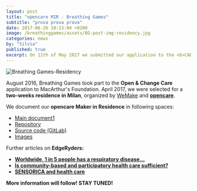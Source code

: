 ```yaml
---
layout: post
title: "opencare MIR - Breathing Games"
subtitle: "prova prova prova"
date: 2017-06-26 10:13:04 +0200
image: /breathinggames/assets/BG-post-img-residency.jpg
categories: news
by: "Silvia"
published: true
excerpt: On 11th of May 2017 we submitted our application to the <b>CALL FOR MAKERS - opencare Maker In Residence.</b>
---
```


<img src="https://opencarecc.github.io/breathinggames/assets/BG-post-img-residency.jpg" alt="Breathing Games-Residency">

August 2016, Breathing Games took part to the <b>Open & Change Care</b> application to MacArthur's Foundation. April 2017, we were selected for a <b>two-weeks residence in Milan</b>, organized by [WeMake](http://wemake.cc/) and <b>[opencare](http://opencare.cc/)</b>.

We document our <b>opencare Maker in Residence</b> in following spaces:

* [Main document1](https://docs.google.com/document/d/13i5PrVBFJANZo32CCpc0PMJ8TM-b3swDS_D2jL_dB7w/edit#)
* [Repository](https://docs.google.com/presentation/d/1AyjuRKuKyXuxuIZXRs9Moc1hQEKJLkoqHu3jKffRUII/pub?start=false&loop=false&delayms=10000&slide=id.g1da9938a96_2_45)
* [Source code (GitLab)](https://gitlab.com/breathinggames/)
* [Images](http://breathinggames.net/?q=en/wemake)

Further articles on <b>EdgeRyders<b>:

* [Worldwide, 1 in 5 people has a respiratory disease...](https://edgeryders.eu/t/worldwide-1-in-5-people-has-a-respiratory-disease-we-co-create-freely-available-respiratory-health-games-and-devices/702)
* [Is community-based and participatory health care sufficient?](https://edgeryders.eu/t/everyone-should-be-able-to-adapt-lifesaving-health-innovation/6241)
* [SENSORICA and health care](https://edgeryders.eu/t/sensorica-and-health-care/505)

More information will follow! STAY TUNED!
